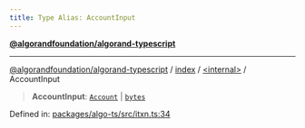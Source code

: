 ```yaml
---
title: Type Alias: AccountInput
---
```


[**@algorandfoundation/algorand-typescript**](../../../README)

***

[@algorandfoundation/algorand-typescript](../../../README) / [index](../../README) / [\<internal\>](../README) / AccountInput



> **AccountInput**: [`Account`](../../type-aliases/Account) \| [`bytes`](../../type-aliases/bytes)

Defined in: [packages/algo-ts/src/itxn.ts:34](https://github.com/algorandfoundation/puya-ts/blob/main/packages/algo-ts/src/itxn.ts#L34)